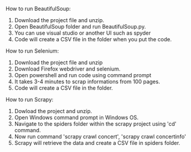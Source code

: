 How to run BeautifulSoup:
1. Download the project file and unzip.	
2. Open BeautifulSoup folder and run BeautifulSoup.py. 
3. You can use visual studio or another UI such as spyder
4. Code will create a CSV file in the folder when you put the code.

How to run Selenium:
1. Download the project file and unzip
2. Download Firefox webdriver and selenium.
3. Open powershell and run code using command prompt	
4. It takes 3-4 minutes to scrap informations from 100 pages.	
5. Code will create a CSV file in the folder.

How to run Scrapy:
1. Dowload the project and unzip.
2. Open Windows command prompt in Windows OS. 
3. Navigate to the spiders folder within the scrapy project using 'cd' command.
4. Now run command 'scrapy crawl concert', 'scrapy crawl concertinfo'
5. Scrapy will retrieve the data and create a CSV file in spiders folder.
